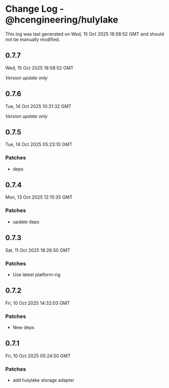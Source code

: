 # Change Log - @hcengineering/hulylake

This log was last generated on Wed, 15 Oct 2025 18:58:52 GMT and should not be manually modified.

## 0.7.7
Wed, 15 Oct 2025 18:58:52 GMT

_Version update only_

## 0.7.6
Tue, 14 Oct 2025 10:31:32 GMT

_Version update only_

## 0.7.5
Tue, 14 Oct 2025 05:23:10 GMT

### Patches

- deps

## 0.7.4
Mon, 13 Oct 2025 12:15:35 GMT

### Patches

- update deps

## 0.7.3
Sat, 11 Oct 2025 18:26:50 GMT

### Patches

- Use latest platform-rig

## 0.7.2
Fri, 10 Oct 2025 14:32:03 GMT

### Patches

- New deps

## 0.7.1
Fri, 10 Oct 2025 05:24:50 GMT

### Patches

- add hulylake storage adapter

